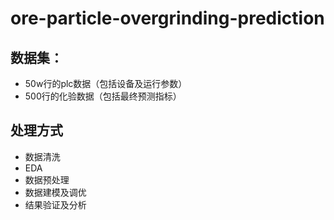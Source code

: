 # ore-particle-overgrinding-prediction

## 数据集：
* 50w行的plc数据（包括设备及运行参数）
* 500行的化验数据（包括最终预测指标）

## 处理方式
* 数据清洗
* EDA
* 数据预处理
* 数据建模及调优
* 结果验证及分析
